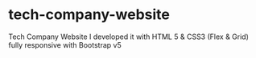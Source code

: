 # tech-company-website
Tech Company Website
I developed it  with HTML 5 & CSS3 (Flex & Grid)
fully responsive with Bootstrap v5
